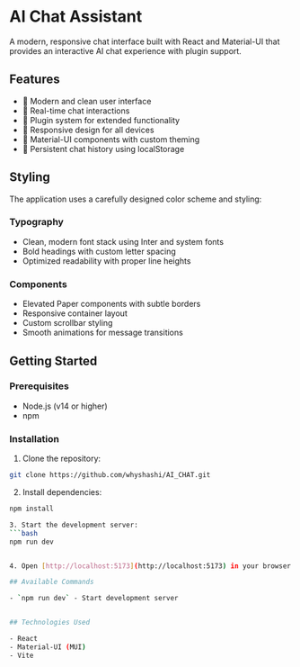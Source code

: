 # AI Chat Assistant

A modern, responsive chat interface built with React and Material-UI that provides an interactive AI chat experience with plugin support.

## Features

- 🎨 Modern and clean user interface
- 💬 Real-time chat interactions
- 🔌 Plugin system for extended functionality
- 📱 Responsive design for all devices
- 🎯 Material-UI components with custom theming
- 💾 Persistent chat history using localStorage

## Styling

The application uses a carefully designed color scheme and styling:


### Typography
- Clean, modern font stack using Inter and system fonts
- Bold headings with custom letter spacing
- Optimized readability with proper line heights

### Components
- Elevated Paper components with subtle borders
- Responsive container layout
- Custom scrollbar styling
- Smooth animations for message transitions

## Getting Started

### Prerequisites

- Node.js (v14 or higher)
- npm

### Installation

1. Clone the repository:
```bash
git clone https://github.com/whyshashi/AI_CHAT.git
```

2. Install dependencies:
```bash
npm install

3. Start the development server:
```bash
npm run dev


4. Open [http://localhost:5173](http://localhost:5173) in your browser

## Available Commands

- `npm run dev` - Start development server


## Technologies Used

- React
- Material-UI (MUI)
- Vite

